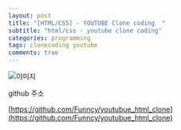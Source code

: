 ```yaml
---
layout: post
title: "[HTML/CSS] - YOUTUBE Clone coding  "
subtitle: "html/css - youtube clone coding"
categories: programming
tags: clonecoding youtube
comments: true
---
```


![이미지](https://Funncy.github.io/assets/img/css/yotubue_clone_coding.png "grid")

github 주소

[https://github.com/Funncy/youtubue_html_clone](https://github.com/Funncy/youtubue_html_clone)
